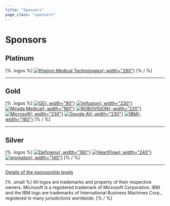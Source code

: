 ```yaml
---
title: "Sponsors"
page_class: "sponsors"
---
```


# Sponsors

## <span class="platinum">Platinum</span>

[% .logos %]
[![Kheiron Medical Technologies](/sponsors/kheiron.png){: width="280"}](https://www.kheironmed.com/)
[% / %]

---

## <span class="gold">Gold</span>

[% .logos %]
[![GE](/sponsors/ge.png){: width="90"}](https://www.gehealthcare.co.uk/)
[![imfusion](/sponsors/imfusion.png){: width="230"}](https://www.imfusion.de/)
[![Mirada Medical](/sponsors/mirada.png){: width="160"}](https://mirada-medical.com/)
[![ROBOVISION](/sponsors/robovision.png){: width="220"}](https://robovision.ai/)
[![Microsoft](/sponsors/microsoft.png){: width="230"}](https://www.microsoft.com/en-us/research/)
[![Google AI](/sponsors/google-ai.png){: width="230"}](https://ai.google/)
[![IBM](/sponsors/ibm.png){: width="160"}](https://www.ibm.com/)
[% / %]

---

## <span class="silver">Silver</span>

[% .logos %]
[![Definiens](/sponsors/definiens.png){: width="180"}](https://www.definiens.com/)
[![HeartFlow](/sponsors/heartflow.svg){: width="240"}](https://www.heartflow.com/)
[![promaton](/sponsors/promaton.png){: width="140"}](https://www.promaton.com/)
[% / %]

---

[Details of the sponsorship levels](/sponsorship-packages.html)

[% .small %]
All logos are trademarks and property of their respective owners. Microsoft is a registered trademark of Microsoft Corporation.
IBM and the IBM logo are trademarks of International Business Machines Corp., registered in many jurisdictions worldwide.
[% / %]
